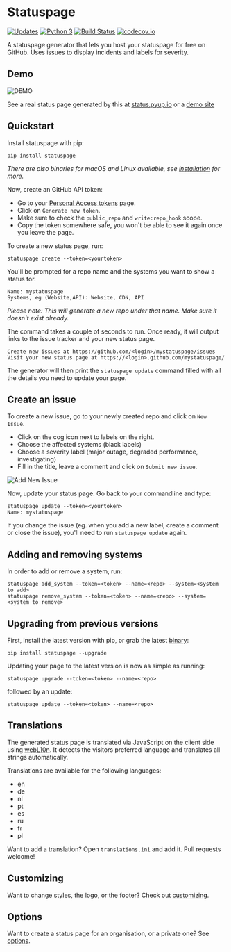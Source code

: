 # Statuspage

[![Updates](https://pyup.io/repos/github/jayfk/statuspage/shield.svg)](https://pyup.io/repos/github/jayfk/statuspage/)
[![Python 3](https://pyup.io/repos/github/jayfk/statuspage/python-3-shield.svg)](https://pyup.io/repos/github/jayfk/statuspage/)
[![Build Status](https://travis-ci.org/jayfk/statuspage.svg?branch=master)](https://travis-ci.org/jayfk/statuspage)
[![codecov.io](https://codecov.io/github/jayfk/statuspage/coverage.svg?branch=master)](https://codecov.io/github/jayfk/statuspage?branch=master)

A statuspage generator that lets you host your statuspage for free on GitHub. Uses
issues to display incidents and labels for severity.

## Demo

![DEMO](https://github.com/jayfk/statuspage/blob/master/demo.gif)

See a real status page generated by this at [status.pyup.io](http://status.pyup.io/) or a [demo site](https://jayfk.github.io/statuspage-demo/)

## Quickstart

Install statuspage with pip:

    pip install statuspage

*There are also binaries for macOS and Linux available, see [installation](docs/installation.md) for more.*

Now, create an GitHub API token:

- Go to your [Personal Access tokens](https://github.com/settings/tokens) page.
- Click on `Generate new token`.
- Make sure to check the `public_repo` and `write:repo_hook` scope.
- Copy the token somewhere safe, you won't be able to see it again once you leave the page.

To create a new status page, run:

    statuspage create --token=<yourtoken>

You'll be prompted for a repo name and the systems you want to show a status for.

    Name: mystatuspage
    Systems, eg (Website,API): Website, CDN, API

*Please note: This will generate a new repo under that name. Make sure it doesn't exist already.*

The command takes a couple of seconds to run. Once ready, it will output links to the issue tracker and your new status page.

    Create new issues at https://github.com/<login>/mystatuspage/issues
    Visit your new status page at https://<login>.github.com/mystatuspage/

The generator will then print the `statuspage update` command filled with all the details you need to update your page.

## Create an issue

To create a new issue, go to your newly created repo and click on `New Issue`.

- Click on the cog icon next to labels on the right.
- Choose the affected systems (black labels)
- Choose a severity label (major outage, degraded performance, investigating)
- Fill in the title, leave a comment and click on `Submit new issue`.

![Add New Issue](docs/new_issue.png)

Now, update your status page. Go back to your commandline and type:

    statuspage update --token=<yourtoken>
    Name: mystatuspage

If you change the issue (eg. when you add a new label, create a comment or close the issue), you'll
need to run `statuspage update` again.

## Adding and removing systems

In order to add or remove a system, run:

    statuspage add_system --token=<token> --name=<repo> --system=<system to add>
    statuspage remove_system --token=<token> --name=<repo> --system=<system to remove>

## Upgrading from previous versions

First, install the latest version with pip, or grab the latest [binary](docs/installation.md):

    pip install statuspage --upgrade

Updating your page to the latest version is now as simple as running:

    statuspage upgrade --token=<token> --name=<repo>

followed by an update:

    statuspage update --token=<token> --name=<repo>

## Translations
The generated status page is translated via JavaScript on the client side using [webL10n](https://github.com/fabi1cazenave/webL10n). It detects the visitors preferred language and translates all strings automatically.

Translations are available for the following languages:

- en
- de
- nl
- pt
- es
- ru
- fr
- pl

Want to add a translation? Open `translations.ini` and add it. Pull requests welcome!

## Customizing
Want to change styles, the logo, or the footer? Check out [customizing](docs/customizing.md).

## Options

Want to create a status page for an organisation, or a private one? See [options](docs/options.md).
